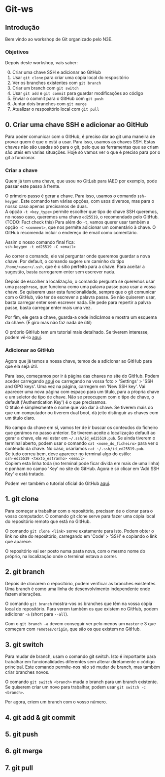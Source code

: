 # Git-ws

## Introdução

Bem vindo ao workshop de Git organizado pelo N3E.

### Objetivos

Depois deste workshop, vais saber:

0) Criar uma chave SSH e adicionar ao GitHub
1) Usar `git clone` para criar uma cópia local do respositório
2) Ver os branches existentes com `git branch`
3) Criar um branch com `git switch`
4) Usar `git add` e `git commit` para guardar modificações ao código
5) Enviar o commit para o GitHub com `git push`
6) Juntar dois branches com `git merge`
7) Atualizar o respositório local com `git pull`

## 0. Criar uma chave SSH e adicionar ao GitHub

Para poder comunicar com o GitHub, é preciso dar ao git uma maneira de provar quem é que o está a usar. Para isso, usamos as chaves SSH.
Estas chaves não são usadas só para o git, pelo que as ferramentas que as criam são uteis em varias situações. Hoje só vamos ver o que é preciso para por o git a funcionar.  

### Criar a chave

Quem já tem uma chave, que usou no GitLab para IAED por exemplo, pode passar este passo à frente.

O primeiro passo é gerar a chave. Para isso, usamos o comando `ssh-keygen`. Este comando tem várias opções, com usos diversos, mas para o nosso caso apenas precisamos de duas.  
A opção `-t <key_type>` permite escolher que tipo de chave SSH queremos, no nosso caso, queremos uma chave `ed25519`, o recomendado pelo GitHub. (TODO: Fact check this) Para além do `-t`, vamos querer usar também a opção `-C <comment>`, que nos permite adicionar um comentário à chave. O GitHub recomenda incluir o endereço de email como comentário.  

Assim o nosso comando final fica:  
`ssh-keygen -t ed25519 -C <email>`

Ao correr o comando, ele vai perguntar onde queremos guardar a nova chave. Por default, o comando sugere um caminho do tipo `/home/<user>/.ssh`, que é o sitio perfeito para a chave. Para aceitar a sugestão, basta carregarem enter sem escrever nada.

Depois de escolher a localização, o comando pergunta se queremos usar uma `passphrase`, que funciona como uma palavra passe para usar a vossa chave. Se quiserem usar esta funcionalidade, sempre que o git comunicar com o GitHub, vão ter de escrever a palavra passe. Se não quiserem usar, basta carregar enter sem escrever nada. Ele pede para repertir a palvra passe, basta carregar enter mais uma vez.

Por fim, ele gera a chave, guarda-a onde indicámos e mostra um esquema da chave. (É giro mas não faz nada de útil)

O próprio GitHub tem um tutorial mais detalhado. Se tiverem interesse, podem vê-lo [aqui](https://docs.github.com/en/authentication/connecting-to-github-with-ssh/generating-a-new-ssh-key-and-adding-it-to-the-ssh-agent).

### Adicionar ao GitHub

Agora que já temos a nossa chave, temos de a adicionar ao GitHub para que ela seja útil.

Para isso, começamos por ir à página das chaves no site do GitHub. Podem aceder carregando [aqui](https://github.com/settings/keys) ou carregando na vossa foto > 'Settings' > 'SSH and GPG keys'.
Uma vez na página, carregem em 'New SSH key'. Vai aparecer uma nova página com espaço para um título, para a pŕopria chave e um seletor de tipo de chave. Não se preocupem com o tipo de chave, o default ('Authentication Key') é o que precisamos.  
O título é simplesmente o nome que vão dar à chave. Se tiverem mais do que um computador ou tiverem dual boot, dá jeito distinguir as chaves com um título claro.

No campo da chave em sí, vamos ter de ir buscar os conteudos do ficheiro que gerámos no passo anterior. Se tiverem aceite a localização default ao gerar a chave, ela vai estar em `~/.ssh/id_ed25519.pub`. Se ainda tiverem o terminal aberto, podem usar o comando `cat <nome_do_ficheiro>` para ver o conteudo da chave. No caso, usaríamos `cat ~/.ssh/id_ed25519.pub`.  
Se tudo correu bem, deve aparecer no terminal algo do estilo:  
`ssh-ed25519 <texto_estranho> <email>`  
Copiem esta linha toda (no terminal pode ficar divida em mais de uma linha) e ponham no campo 'Key' no site do GitHub. Agora é só clicar em 'Add SSH Key' e está tratado.

Podem ver também o tutorial oficial do GitHub [aqui](https://docs.github.com/en/authentication/connecting-to-github-with-ssh/adding-a-new-ssh-key-to-your-github-account).

## 1. git clone

Para começar a trabalhar com o repositório, precisam de o clonar para o vosso computador. O comando git clone serve para fazer uma cópia local do repositório remoto que está no GitHub.

O comando `git clone <link>` serve exatamente para isto. Podem obter o link no site do repositório, carregando em 'Code' > 'SSH' e copiando o link que aparece.

O repositório vai ser posto numa pasta nova, com o mesmo nome do próprio, na localização onde o terminal estava a correr.

## 2. git branch

Depois de clonarem o repositório, podem verificar as branches existentes. Uma branch é como uma linha de desenvolvimento independente onde fazem alterações.

O comando `git branch` mostra-vos os branches que têm na vossa cópia local do repositório. Para verem também os que existem no GitHub, podem adicionar `-a` (short para `--all`).

Com o `git branch -a` devem conseguir ver pelo menos um `master` e 3 que começam com `remotes/origin`, que são os que existem no GitHub.

## 3. git switch

Para mudar de branch, usam o comando git switch. Isto é importante para trabalhar em funcionalidades diferentes sem alterar diretamente o código principal. Este comando permite-nos não só mudar de branch, mas também criar branches novos.

O comando `git switch <branch>` muda o branch para um branch existente. Se quiserem criar um novo para trabalhar, podem usar `git switch -c <branch>`.

Por agora, criem um branch com o vosso número.

## 4. git add & git commit

## 5. git push

## 6. git merge

## 7. git pull
